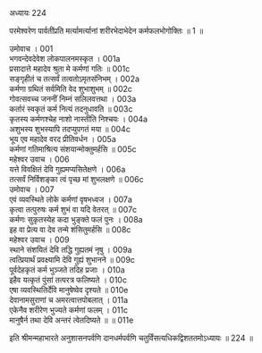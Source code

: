 अध्यायः 224

परमेश्वरेण पार्वतींप्रति मर्त्यामर्त्यानां शरीरभेदाभेदेन कर्मफलभोगोक्तिः ॥ 1 ॥

उमोवाच ।	001  
भगवन्देवदेवेश लोकपालनमस्कृत ।	001a  
प्रसादात्ते महादेव श्रुता मे कर्मणां गतिः ॥	001c  
सङ्गृहीतं च तत्सर्वं तत्वतोऽमृतसंनिभम् ।	002a  
कर्मणा ग्रथितं सर्वमिति वेद शुभाशुभम् ॥	002c  
गोवत्सवच्च जननीं निम्नं सलिलवत्तथा ।	003a  
कर्तारं स्वकृतं कर्म नित्यं तदनुधावति ॥	003c  
कृतस्य कर्मणश्चेह नाशो नास्तीति निश्चयः ।	004a  
अशुभस्य शुभस्यापि तदप्युपगतं मया ॥	004c  
भूय एव महादेव वरद प्रीतिवर्धन ।	005a  
कर्मणां गतिमाश्रित्य संशयान्मोक्तुमर्हसि ॥	005c  
महेश्वर उवाच ।	006  
यत्ते विवक्षितं देवि गुह्यमप्यसितेक्षणे ।	006a  
तत्सर्वं निर्विशङ्का त्वं पृच्छ मां शुभलक्षणे ॥	006c  
उमोवाच ।	007  
एवं व्यवस्थिते लोके कर्मणां वृषभध्वज ।	007a  
कृत्वा तत्पुरुषः कर्म शुभं वा यदि वेतरत् ॥	007c  
कर्मणः सुकृतस्येह कदा भुङ्क्ते फलं पुनः ।	008a  
इह वा प्रेत्य वा देव तन्मे शंसितुमर्हसि ॥	008c  
महेश्वर उवाच ।	009  
स्थाने संशयितं देवि तद्धि गुह्यतमं नृषु ।	009a  
त्वत्प्रियार्थं प्रवक्ष्यामि देवि गुह्यं शुभानने ॥	009c  
पूर्वदेहकृतं कर्म भुञ्जते तदिह प्रजाः ।	010a  
इहैव यत्कृतं पुंसां तत्परत्र फलिष्यते ।	010c  
एषा व्यवस्थितिर्देवि मानुषेष्वेव दृश्यते ॥	010e  
देवानामसुराणां च अमरत्वात्तपोबलात् ।	011a  
एकेनैव शरीरेण भुज्यते कर्मणां फलम् ।	011c  
मानुषैर्न तथा देवि अन्तरं त्वेतदिष्यते ॥ ॥	011e  

इति श्रीमन्महाभारते अनुशासनपर्वणि दानधर्मपर्वणि चतुर्विंसत्यधिकद्विशततमोऽध्यायः ॥ 224 ॥
